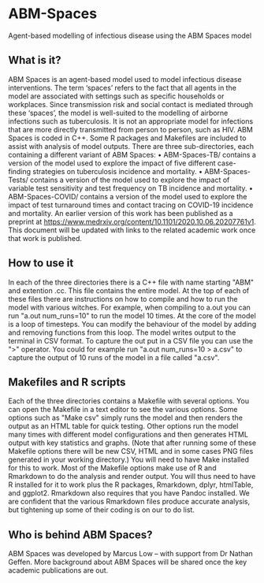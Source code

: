 # ABM-Spaces
Agent-based modelling of infectious disease using the ABM Spaces model

## What is it?
ABM Spaces is an agent-based model used to model infectious disease interventions. The term ‘spaces’ refers to the fact that all agents in the model are associated with settings  such as specific households or workplaces. Since transmission risk and social contact is mediated through these ‘spaces’, the model is well-suited to the modelling of airborne infections such as tuberculosis. It is not an appropriate model for infections that are more directly transmitted from person to person, such as HIV.
ABM Spaces is coded in C++. Some R packages and Makefiles are included to assist with analysis of model outputs.
There are three sub-directories, each containing a different variant of ABM Spaces:
•	ABM-Spaces-TB/ contains a version of the model used to explore the impact of five different case-finding strategies on tuberculosis incidence and mortality.
•	ABM-Spaces-Tests/ contains a version of the model used to explore the impact of variable test sensitivity and test frequency on TB incidence and mortality.
•	ABM-Spaces-COVID/ contains a version of the model used to explore the impact of test turnaround times and contact tracing on COVID-19 incidence and mortality. An earlier version of this work has been published as a preprint at https://www.medrxiv.org/content/10.1101/2020.10.06.20207761v1.
This document will be updated with links to the related academic work once that work is published.
 
## How to use it
In each of the three directories there is a C++ file with name starting "ABM" and extention .cc. This file contains the entire model. At the top of each of these files there are instructions on how to compile and how to run the model with various witches. For example, when compiling to a.out you can run "a.out num_runs=10" to run the model 10 times. At the core of the model is a loop of timesteps. You can modify the behaviour of the model by adding and removing functions from this loop. 
The model writes output to the terminal in CSV format. To capture the out put in a CSV file you can use the ">" operator. You could for example run "a.out num_runs=10 > a.csv" to capture the output of 10 runs of the model in a file called "a.csv".

## Makefiles and R scripts
Each of the three directories contains a Makefile with several options. You can open the Makefile in a text editor to see the various options. Some options such as "Make csv" simply runs the model and then renders the output as an HTML table for quick testing. Other options run the model many times with different model configurations and then generates HTML output with key statistics and graphs. (Note that after running some of these Makefile options there will be new CSV, HTML and in some cases PNG files generated in your working directory.) You will need to have Make installed for this to work.
Most of the Makefile options make use of R and Rmarkdown to do the analysis and render output. You will thus need to have R installed for it to work plus the R packages, Rmarkdown, dplyr, htmlTable, and ggplot2. Rmarkdown also requires that you have Pandoc installed. We are confident that the various Rmarkdown files produce accurate analysis, but tightening up some of their coding is on our to do list.

## Who is behind ABM Spaces?
ABM Spaces was developed by Marcus Low – with support from Dr Nathan Geffen.
More background about ABM Spaces will be shared once the key academic publications are out.
